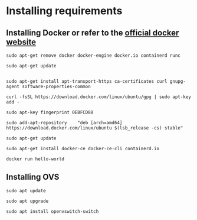# Installing requirements

## Installing Docker or refer to the [official docker website]( https://docs.docker.com/engine/install/ubuntu/)
```
sudo apt-get remove docker docker-engine docker.io containerd runc
```

```
sudo apt-get update
```
```

sudo apt-get install apt-transport-https ca-certificates curl gnupg-agent software-properties-common
```

```
curl -fsSL https://download.docker.com/linux/ubuntu/gpg | sudo apt-key add -
```

```
sudo apt-key fingerprint 0EBFCD88
```

```
sudo add-apt-repository    "deb [arch=amd64] https://download.docker.com/linux/ubuntu $(lsb_release -cs) stable"
```

```
sudo apt-get update
```

```
sudo apt-get install docker-ce docker-ce-cli containerd.io
```

```
docker run hello-world
```

## Installing OVS
```
sudo apt update
```

```
sudo apt upgrade
```

```
sudo apt install openvswitch-switch
```
